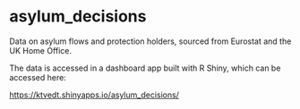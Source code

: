 # asylum_decisions
Data on asylum flows and protection holders, sourced from Eurostat and the UK Home Office. 

The data is accessed in a dashboard app built with R Shiny, which can be accessed here:

https://ktvedt.shinyapps.io/asylum_decisions/ 
